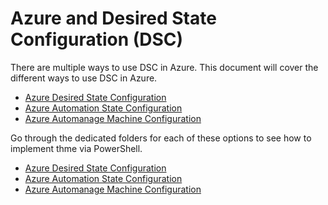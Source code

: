 # Azure and Desired State Configuration (DSC)

There are multiple ways to use DSC in Azure. This document will cover the different ways to use DSC in Azure.

* [Azure Desired State Configuration](https://learn.microsoft.com/en-us/azure/virtual-machines/extensions/dsc-overview)
* [Azure Automation State Configuration](https://learn.microsoft.com/en-us/azure/automation/automation-dsc-onboarding)
* [Azure Automanage Machine Configuration](https://learn.microsoft.com/en-us/azure/governance/machine-configuration/)

Go through the dedicated folders for each of these options to see how to implement thme via PowerShell.
* [Azure Desired State Configuration](./Azure%20Desired%20State%20Configuration/)
* [Azure Automation State Configuration](./Azure%20Automation%20State%20Configuration/)
* [Azure Automanage Machine Configuration](./Azure%20Automanage%20Machine%20Configuration/)
